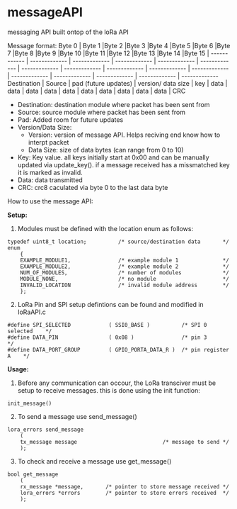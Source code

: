 # messageAPI
messaging API built ontop of the loRa API


Message format:
Byte 0 | Byte 1 |Byte 2 |Byte 3 |Byte 4 |Byte 5 |Byte 6 |Byte 7 |Byte 8 |Byte 9 |Byte 10 |Byte 11 |Byte 12 |Byte 13 |Byte 14 |Byte 15 |
------------ | ------------- | ------------- | ------------- | ------------- | ------------- | ------------- | ------------- | ------------- | ------------- | ------------- | ------------- | ------------- | ------------- | ------------- | -------------
Destination | Source | pad (future updates) | version/ data size | key | data | data | data | data | data | data | data | data | data | data | CRC

* Destination: destination module where packet has been sent from
* Source: source module where packet has been sent from
* Pad: Added room for future updates
* Version/Data Size:
  * Version: version of message API. Helps reciving end know how to interpt packet
  * Data Size: size of data bytes (can range from 0 to 10)
* Key: Key value. all keys initially start at 0x00 and can be manually updated via update_key(). if a message received has a missmatched key it is marked as invalid.
* Data: data transmitted
* CRC: crc8 caculated via byte 0 to the last data byte


How to use the message API:

__Setup:__

1. Modules must be defined with the location enum as follows:
```
typedef uint8_t location;          /* source/destination data       */   
enum 
    {
    EXAMPLE_MODULE1,               /* example module 1              */
    EXAMPLE_MODULE2,               /* example module 2              */
    NUM_OF_MODULES,                /* number of modules             */
    MODULE_NONE,                   /* no module                     */
    INVALID_LOCATION               /* invalid module address        */
    }; 
```
2. LoRa Pin and SPI setup defintions can be found and modified in loRaAPI.c
```
#define SPI_SELECTED            ( SSI0_BASE )          /* SPI 0 selected    */
#define DATA_PIN                ( 0x08 )               /* pin 3             */
#define DATA_PORT_GROUP         ( GPIO_PORTA_DATA_R )  /* pin register A    */
```



__Usage:__

1. Before any communication can occour, the LoRa transciver must be setup to receive messages. this is done using the init function:
```
init_message()
```

2. To send a message use send_message()
```
lora_errors send_message
    (
    tx_message message                           /* message to send */
    );
```
3. To check and receive a message use get_message()
```
bool get_message
    (
    rx_message *message,       /* pointer to store message received */
    lora_errors *errors        /* pointer to store errors received  */
    );
```
